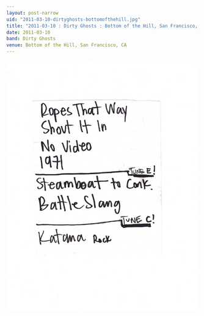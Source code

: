 ```yaml
---
layout: post-narrow
uid: "2011-03-10-dirtyghosts-bottomofthehill.jpg"
title: "2011-03-10 : Dirty Ghosts : Bottom of the Hill, San Francisco, CA"
date: 2011-03-10
band: Dirty Ghosts
venue: Bottom of the Hill, San Francisco, CA
---
```


<div class="showcase">
  <img src="/img/2011/03/20110310-DirtyGhosts-BottomOfTheHill.jpg" alt="2011-03-10-dirtyghosts-bottomofthehill.jpg">
</div>
